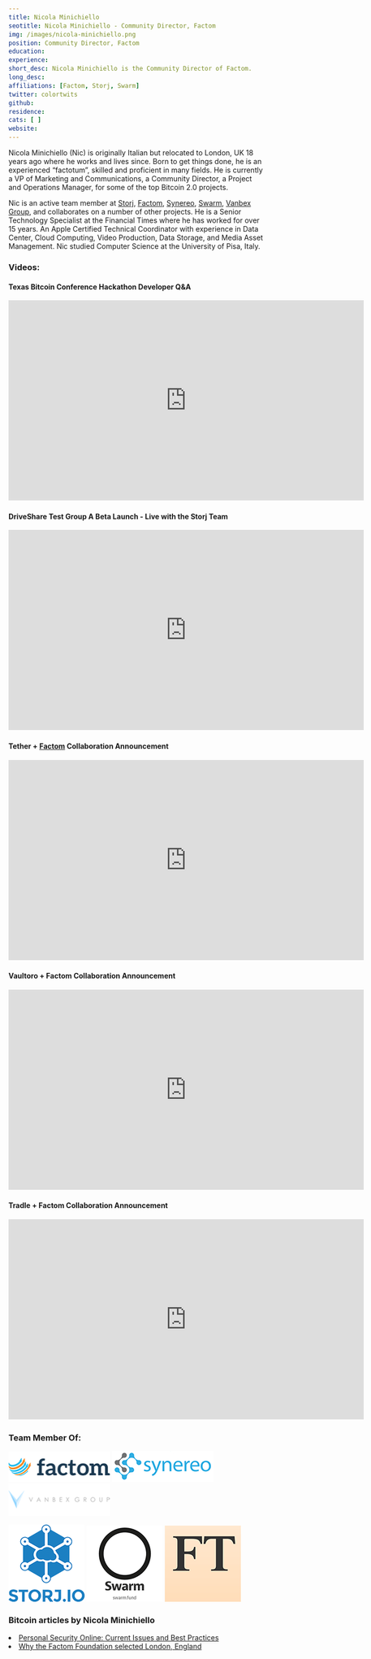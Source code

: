 ```yaml
---
title: Nicola Minichiello
seotitle: Nicola Minichiello - Community Director, Factom
img: /images/nicola-minichiello.png
position: Community Director, Factom
education:
experience:
short_desc: Nicola Minichiello is the Community Director of Factom.
long_desc:
affiliations: [Factom, Storj, Swarm]
twitter: colortwits
github:
residence:
cats: [ ]
website:
---
```

Nicola Minichiello (Nic) is originally Italian but relocated to London, UK 18 years ago where he works and lives since. Born to get things done, he is an experienced “factotum”, skilled and proficient in many fields. He is currently a VP of Marketing and Communications, a Community Director, a Project and Operations Manager, for some of the top Bitcoin 2.0 projects.

Nic is an active team member at [Storj](http://storj.io), [Factom](http://factom.org), [Synereo](http://synereo.com), [Swarm](http://swarm.fund), [Vanbex Group](http://vanbex.com), and collaborates on a number of other projects. He is a Senior Technology Specialist at the Financial Times where he has worked for over 15 years. An Apple Certified Technical Coordinator with experience in Data Center, Cloud Computing, Video Production, Data Storage, and Media Asset Management. Nic studied Computer Science at the University of Pisa, Italy.

### Videos:

#### Texas Bitcoin Conference Hackathon Developer Q&A

<iframe width="700" height="394" src="https://www.youtube.com/embed/jCeufEk888g" frameborder="0" allowfullscreen></iframe>

#### DriveShare Test Group A Beta Launch - Live with the Storj Team

<iframe width="700" height="394" src="https://www.youtube.com/embed/BiTFmhKk4ow" frameborder="0" allowfullscreen></iframe>

#### Tether + [Factom](/what-is-factom/) Collaboration Announcement

<iframe width="700" height="394" src="https://www.youtube.com/embed/66cjwAOZoxo" frameborder="0" allowfullscreen></iframe>

#### Vaultoro + Factom Collaboration Announcement

<iframe width="700" height="394" src="https://www.youtube.com/embed/ieN2FqNhrrY" frameborder="0" allowfullscreen></iframe>

#### Tradle + Factom Collaboration Announcement
<iframe width="700" height="394" src="https://www.youtube.com/embed/3Lpxi262G54" frameborder="0" allowfullscreen></iframe>

### Team Member Of:

<a href="http://factom.org" align="left" target="_blank"><img
 src="/images/factom_logo_small.png" alt="Factom"
 style="border: 0px solid ; width: 200px;"></a>
 <a href="http://synereo.com" align="middle" target="_blank"><img
 src="/images/synereo_logo.png" alt="Synereo"
 style="border: 0px solid ; width: 200px;"></a>
 <a href="http://vanbex.com" align="right" target="_blank"><img
 src="/images/vanbexgroup_logo.png" alt="Vanbex Group"
 style="border: 0px solid ; width: 200px;"></a>

 <a href="http://storj.io" align="left" target="_blank"><img
 src="/images/storj_logo.png" alt="Storj"
 style="border: 0px solid ; width: 150px;"></a> <a href="http://swarm.fund" align="middle" target="_blank"><img
 src="/images/swarm_logo.png" alt="Swarm"
 style="border: 0px solid ; width: 150px;"></a> <a href="http://ft.com" align="right" target="_blank"><img
 src="/images/ft_logo.png"  alt="Financial Times"
 style="border: 0px solid ; width: 150px;"></a>


### Bitcoin articles by Nicola Minichiello

<li><a href="http://blog.storj.io/post/98182880593/personal-security-online-current-issues-and-best" target="_blank">Personal Security Online: Current Issues and Best Practices</a></li>
<li><a href="http://blog.factom.org/post/116834167784/why-the-factom-foundation-selected-london-england" target="_blank">Why the Factom Foundation selected London, England</a></li>
</ul>

